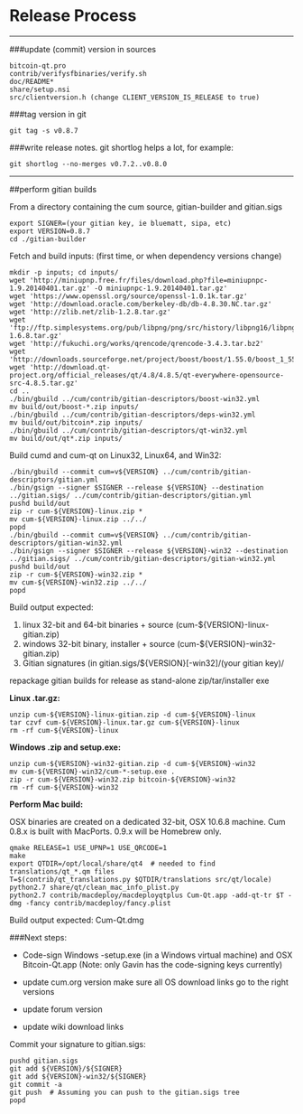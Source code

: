 Release Process
====================

* * *

###update (commit) version in sources


	bitcoin-qt.pro
	contrib/verifysfbinaries/verify.sh
	doc/README*
	share/setup.nsi
	src/clientversion.h (change CLIENT_VERSION_IS_RELEASE to true)

###tag version in git

	git tag -s v0.8.7

###write release notes. git shortlog helps a lot, for example:

	git shortlog --no-merges v0.7.2..v0.8.0

* * *

##perform gitian builds

 From a directory containing the cum source, gitian-builder and gitian.sigs
  
	export SIGNER=(your gitian key, ie bluematt, sipa, etc)
	export VERSION=0.8.7
	cd ./gitian-builder

 Fetch and build inputs: (first time, or when dependency versions change)

	mkdir -p inputs; cd inputs/
	wget 'http://miniupnp.free.fr/files/download.php?file=miniupnpc-1.9.20140401.tar.gz' -O miniupnpc-1.9.20140401.tar.gz'
	wget 'https://www.openssl.org/source/openssl-1.0.1k.tar.gz'
	wget 'http://download.oracle.com/berkeley-db/db-4.8.30.NC.tar.gz'
	wget 'http://zlib.net/zlib-1.2.8.tar.gz'
	wget 'ftp://ftp.simplesystems.org/pub/libpng/png/src/history/libpng16/libpng-1.6.8.tar.gz'
	wget 'http://fukuchi.org/works/qrencode/qrencode-3.4.3.tar.bz2'
	wget 'http://downloads.sourceforge.net/project/boost/boost/1.55.0/boost_1_55_0.tar.bz2'
	wget 'http://download.qt-project.org/official_releases/qt/4.8/4.8.5/qt-everywhere-opensource-src-4.8.5.tar.gz'
	cd ..
	./bin/gbuild ../cum/contrib/gitian-descriptors/boost-win32.yml
	mv build/out/boost-*.zip inputs/
	./bin/gbuild ../cum/contrib/gitian-descriptors/deps-win32.yml
	mv build/out/bitcoin*.zip inputs/
	./bin/gbuild ../cum/contrib/gitian-descriptors/qt-win32.yml
	mv build/out/qt*.zip inputs/

 Build cumd and cum-qt on Linux32, Linux64, and Win32:
  
	./bin/gbuild --commit cum=v${VERSION} ../cum/contrib/gitian-descriptors/gitian.yml
	./bin/gsign --signer $SIGNER --release ${VERSION} --destination ../gitian.sigs/ ../cum/contrib/gitian-descriptors/gitian.yml
	pushd build/out
	zip -r cum-${VERSION}-linux.zip *
	mv cum-${VERSION}-linux.zip ../../
	popd
	./bin/gbuild --commit cum=v${VERSION} ../cum/contrib/gitian-descriptors/gitian-win32.yml
	./bin/gsign --signer $SIGNER --release ${VERSION}-win32 --destination ../gitian.sigs/ ../cum/contrib/gitian-descriptors/gitian-win32.yml
	pushd build/out
	zip -r cum-${VERSION}-win32.zip *
	mv cum-${VERSION}-win32.zip ../../
	popd

  Build output expected:

  1. linux 32-bit and 64-bit binaries + source (cum-${VERSION}-linux-gitian.zip)
  2. windows 32-bit binary, installer + source (cum-${VERSION}-win32-gitian.zip)
  3. Gitian signatures (in gitian.sigs/${VERSION}[-win32]/(your gitian key)/

repackage gitian builds for release as stand-alone zip/tar/installer exe

**Linux .tar.gz:**

	unzip cum-${VERSION}-linux-gitian.zip -d cum-${VERSION}-linux
	tar czvf cum-${VERSION}-linux.tar.gz cum-${VERSION}-linux
	rm -rf cum-${VERSION}-linux

**Windows .zip and setup.exe:**

	unzip cum-${VERSION}-win32-gitian.zip -d cum-${VERSION}-win32
	mv cum-${VERSION}-win32/cum-*-setup.exe .
	zip -r cum-${VERSION}-win32.zip bitcoin-${VERSION}-win32
	rm -rf cum-${VERSION}-win32

**Perform Mac build:**

  OSX binaries are created on a dedicated 32-bit, OSX 10.6.8 machine.
  Cum 0.8.x is built with MacPorts.  0.9.x will be Homebrew only.

	qmake RELEASE=1 USE_UPNP=1 USE_QRCODE=1
	make
	export QTDIR=/opt/local/share/qt4  # needed to find translations/qt_*.qm files
	T=$(contrib/qt_translations.py $QTDIR/translations src/qt/locale)
	python2.7 share/qt/clean_mac_info_plist.py
	python2.7 contrib/macdeploy/macdeployqtplus Cum-Qt.app -add-qt-tr $T -dmg -fancy contrib/macdeploy/fancy.plist

 Build output expected: Cum-Qt.dmg

###Next steps:

* Code-sign Windows -setup.exe (in a Windows virtual machine) and
  OSX Bitcoin-Qt.app (Note: only Gavin has the code-signing keys currently)

* update cum.org version
  make sure all OS download links go to the right versions

* update forum version

* update wiki download links

Commit your signature to gitian.sigs:

	pushd gitian.sigs
	git add ${VERSION}/${SIGNER}
	git add ${VERSION}-win32/${SIGNER}
	git commit -a
	git push  # Assuming you can push to the gitian.sigs tree
	popd

